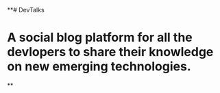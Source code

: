 **# DevTalks
# A social blog platform for all the devlopers to share their knowledge on new emerging technologies.
**
